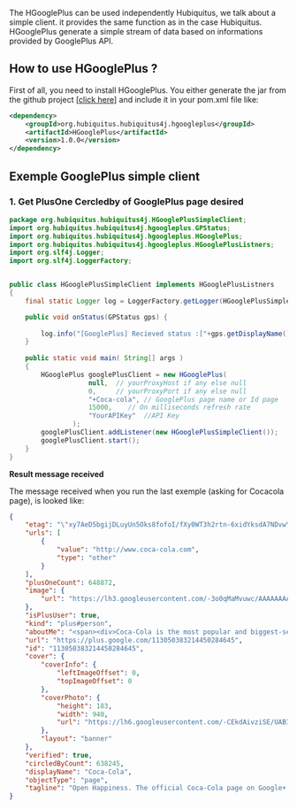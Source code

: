 The HGooglePlus can be used independently Hubiquitus, we talk about a simple client. it provides the same function as in the case Hubiquitus. 
HGooglePlus generate a simple stream of data based on informations provided by GooglePlus API.


##  How to use HGooglePlus ?

First of all, you need to install HGooglePlus. You either generate the jar  from the github project [[click here](https://github.com/maniadel/hubiquitus4j/tree/master/HubiquitusComponents/HGooglePlus)]  and include it in your pom.xml file like:

```xml
<dependency>
	<groupId>org.hubiquitus.hubiquitus4j.hgoogleplus</groupId>
	<artifactId>HGooglePlus</artifactId>
	<version>1.0.0</version>
</dependency>
```

## Exemple GooglePlus simple client

### 1. Get PlusOne Cercledby of GooglePlus page desired

```java
package org.hubiquitus.hubiquitus4j.HGooglePlusSimpleClient;
import org.hubiquitus.hubiquitus4j.hgoogleplus.GPStatus;
import org.hubiquitus.hubiquitus4j.hgoogleplus.HGooglePlus;
import org.hubiquitus.hubiquitus4j.hgoogleplus.HGooglePlusListners;
import org.slf4j.Logger;
import org.slf4j.LoggerFactory;


public class HGooglePlusSimpleClient implements HGooglePlusListners
{
	final static Logger log = LoggerFactory.getLogger(HGooglePlusSimpleClient.class);

    public void onStatus(GPStatus gps) {
    	
    	log.info("[GooglePlus] Recieved status :["+gps.getDisplayName()+"] --> [COUNT PLUS]: "+gps.getPlusOneCount()+" [Circled By Count]: "+gps.getCircledByCount());
	}
    
	public static void main( String[] args )
    {		
		HGooglePlus googlePlusClient = new HGooglePlus(
					null,  // yourProxyHost if any else null
					0,     // yourProxyPort if any else null
					"+Coca-cola", // GooglePlus page name or Id page
					15000,    // On milliseconds refresh rate
				    "YourAPIKey"  //API Key
				);		
		googlePlusClient.addListener(new HGooglePlusSimpleClient());
		googlePlusClient.start();
    }
}
```

**Result message received**

The message received when you run the last exemple (asking for Cocacola page), is looked like:

```json
{
    "etag": "\"xy7AeD5bgijDLuyUn5Oks8fofoI/fXy0WT3h2rtn-6xidYksdA7NDvw\"",
    "urls": [
        {
            "value": "http://www.coca-cola.com",
            "type": "other"
        }
    ],
    "plusOneCount": 648872,
    "image": {
        "url": "https://lh3.googleusercontent.com/-3o0qMaMvuwc/AAAAAAAAAAI/AAAAAAAAAng/in9Wik1E0eI/photo.jpg?sz=50"
    },
    "isPlusUser": true,
    "kind": "plus#person",
    "aboutMe": "<span><div>Coca-Cola is the most popular and biggest-selling soft drink in history, as well as the best-known product in the world.</div><div><br />Created in Atlanta, Georgia, by Dr. John S. Pemberton, Coca-Cola was first offered as a fountain beverage by mixing Coca-Cola syrup with carbonated water. Coca-Cola was introduced in 1886, patented in 1887, registered as a trademark in 1893 and by 1895 it was being sold in every state and territory in the United States. In 1899, The Coca-Cola Company began franchised bottling operations in the United States.<br /><br />Coca-Cola might owe its origins to the United States, but its popularity has made it truly universal. Today, you can find Coca-Cola in virtually every part of the world.</div><div><br /></div><div>House Rules: <a href=\"http://CokeURL.com/muwx\">http://CokeURL.com/muwx</a></div></span>",
    "url": "https://plus.google.com/113050383214450284645",
    "id": "113050383214450284645",
    "cover": {
        "coverInfo": {
            "leftImageOffset": 0,
            "topImageOffset": 0
        },
        "coverPhoto": {
            "height": 183,
            "width": 940,
            "url": "https://lh6.googleusercontent.com/-CEkdAivziSE/UABIM9aqVVI/AAAAAAAABVo/-1XDAkUwFFo/w940-h183/googleplusbanner-7.13.12.jpg"
        },
        "layout": "banner"
    },
    "verified": true,
    "circledByCount": 638245,
    "displayName": "Coca-Cola",
    "objectType": "page",
    "tagline": "Open Happiness. The official Coca-Cola page on Google+."
}
```